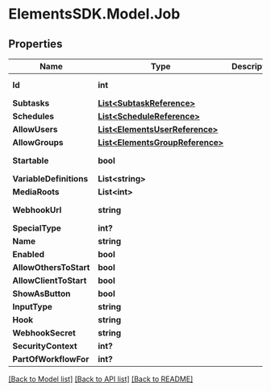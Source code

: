 # ElementsSDK.Model.Job

## Properties

Name | Type | Description | Notes
------------ | ------------- | ------------- | -------------
**Id** | **int** |  | [optional] [readonly] 
**Subtasks** | [**List&lt;SubtaskReference&gt;**](SubtaskReference.md) |  | [optional] 
**Schedules** | [**List&lt;ScheduleReference&gt;**](ScheduleReference.md) |  | [optional] 
**AllowUsers** | [**List&lt;ElementsUserReference&gt;**](ElementsUserReference.md) |  | [optional] 
**AllowGroups** | [**List&lt;ElementsGroupReference&gt;**](ElementsGroupReference.md) |  | [optional] 
**Startable** | **bool** |  | [optional] [readonly] 
**VariableDefinitions** | **List&lt;string&gt;** |  | [optional] 
**MediaRoots** | **List&lt;int&gt;** |  | [optional] 
**WebhookUrl** | **string** |  | [optional] [readonly] 
**SpecialType** | **int?** |  | [optional] 
**Name** | **string** |  | 
**Enabled** | **bool** |  | [optional] 
**AllowOthersToStart** | **bool** |  | [optional] 
**AllowClientToStart** | **bool** |  | [optional] 
**ShowAsButton** | **bool** |  | [optional] 
**InputType** | **string** |  | [optional] 
**Hook** | **string** |  | [optional] 
**WebhookSecret** | **string** |  | [optional] 
**SecurityContext** | **int?** |  | [optional] 
**PartOfWorkflowFor** | **int?** |  | [optional] 

[[Back to Model list]](../#documentation-for-models) [[Back to API list]](../#documentation-for-api-endpoints) [[Back to README]](../)

